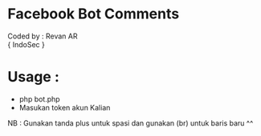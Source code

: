 # Facebook Bot Comments
Coded by : Revan AR <br />
{ IndoSec }<br />

# Usage :
- php bot.php
- Masukan token akun Kalian
    
NB : Gunakan tanda plus untuk spasi dan gunakan (br) untuk baris baru ^^
